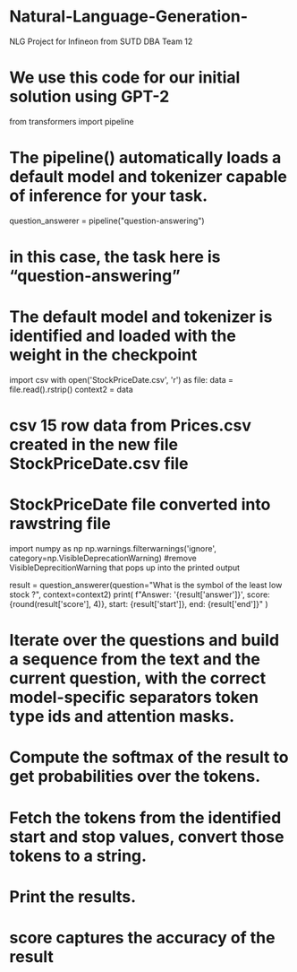 # Natural-Language-Generation-
NLG Project for Infineon from SUTD DBA Team 12 

# We use this code for our initial solution using GPT-2 

from transformers import pipeline
# The pipeline() automatically loads a default model and tokenizer capable of inference for your task.

question_answerer = pipeline("question-answering")
# in this case, the task here is “question-answering”
# The default model and tokenizer is identified and loaded with the weight in the checkpoint


import csv
with open('StockPriceDate.csv', 'r') as file:
    data = file.read().rstrip() 
context2 = data
# csv 15 row data from Prices.csv created in the new file StockPriceDate.csv file 
# StockPriceDate file converted into rawstring file 

import numpy as np 
np.warnings.filterwarnings('ignore', category=np.VisibleDeprecationWarning)
#remove VisibleDeprecitionWarning that pops up into the printed output 


result = question_answerer(question="What is the symbol of the least low stock ?", context=context2)
print(
    f"Answer: '{result['answer']}', score: {round(result['score'], 4)}, start: {result['start']}, end: {result['end']}"
)

# Iterate over the questions and build a sequence from the text and the current question, with the correct model-specific separators token type ids and attention masks.
# Compute the softmax of the result to get probabilities over the tokens.
# Fetch the tokens from the identified start and stop values, convert those tokens to a string.
# Print the results.
# score captures the accuracy of the result
